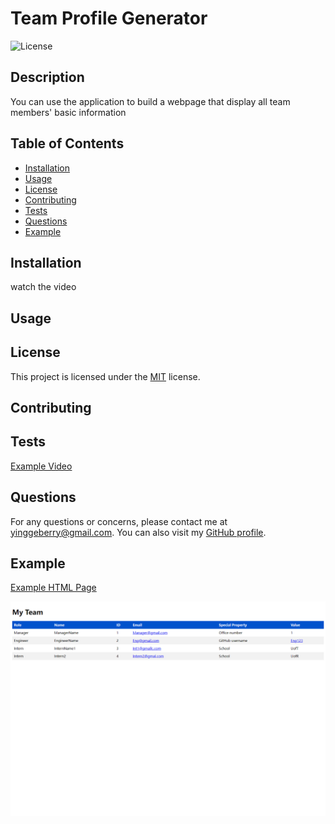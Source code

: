 # Team Profile Generator

![License](https://img.shields.io/badge/License-MIT-green.svg)

## Description

You can use the application to build a webpage that display all team members' basic information

## Table of Contents

- [Installation](#installation)
- [Usage](#usage)
- [License](#license)
- [Contributing](#contributing)
- [Tests](#tests)
- [Questions](#questions)
- [Example](#example)

## Installation

watch the video

## Usage



## License

This project is licensed under the [MIT](https://opensource.org/licenses/MIT) license.

## Contributing



## Tests
[Example Video](https://drive.google.com/file/d/17Dk-kj6qMDeXFCKOIWMGWxxKxTFl06lg/view?usp=share_link)


## Questions

For any questions or concerns, please contact me at yinggeberry@gmail.com. You can also visit my [GitHub profile](https://github.com/huyingg1).

## Example
[Example HTML Page](https://huyingg1.github.io/Team-Profolio-Generator.github.io/index.html)

![screenshoot-challenge10](team-profolio-generator.png)
